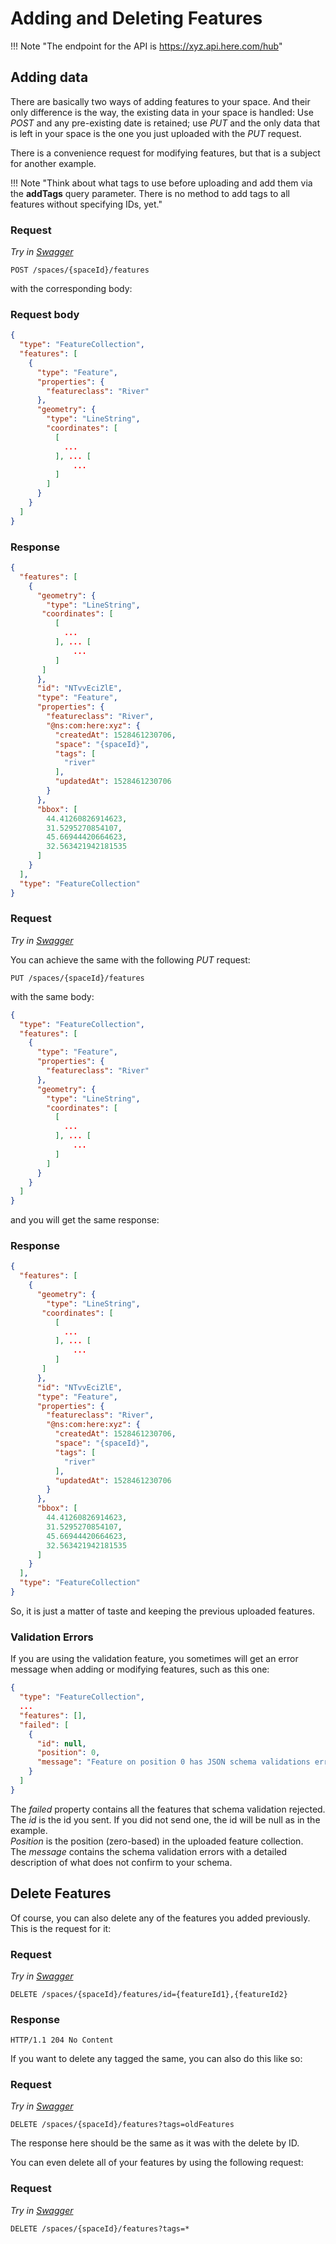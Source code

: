 # Adding and Deleting Features

!!! Note "The endpoint for the API is https://xyz.api.here.com/hub"

## Adding data

There are basically two ways of adding features to your space. And their only difference is the way, the existing data in your space is handled:
Use *POST* and any pre-existing date is retained; use *PUT* and the only data that is left in your space is the one you just uploaded with the *PUT* request.

There is a convenience request for modifying features, but that is a subject for another example.

!!! Note "Think about what tags to use before uploading and add them via the **addTags** query parameter. There is no method to add tags to all features without specifying IDs, yet."

### Request

*Try in [Swagger](https://xyz.api.here.com/hub/static/swagger/#/Edit_Features)*

```HTTP
POST /spaces/{spaceId}/features
```

with the corresponding body:

### Request body

```JSON
{
  "type": "FeatureCollection",
  "features": [
    {
      "type": "Feature",
      "properties": {
        "featureclass": "River"
      },
      "geometry": {
        "type": "LineString",
        "coordinates": [
          [
            ...
          ], ... [
              ...
          ]
        ]
      }
    }
  ]
}
```

### Response

```JSON
{
  "features": [
    {
      "geometry": {
        "type": "LineString",
       "coordinates": [
          [
            ...
          ], ... [
              ...
          ]
       ]
      },
      "id": "NTvvEciZlE",
      "type": "Feature",
      "properties": {
        "featureclass": "River",
        "@ns:com:here:xyz": {
          "createdAt": 1528461230706,
          "space": "{spaceId}",
          "tags": [
            "river"
          ],
          "updatedAt": 1528461230706
        }
      },
      "bbox": [
        44.41260826914623,
        31.5295270854107,
        45.66944420664623,
        32.563421942181535
      ]
    }
  ],
  "type": "FeatureCollection"
}
```

### Request

*Try in [Swagger](https://xyz.api.here.com/hub/static/swagger/#/Edit_Features)*

You can achieve the same with the following *PUT* request:

```HTTP
PUT /spaces/{spaceId}/features
```

with the same body:

```JSON
{
  "type": "FeatureCollection",
  "features": [
    {
      "type": "Feature",
      "properties": {
        "featureclass": "River"
      },
      "geometry": {
        "type": "LineString",
        "coordinates": [
          [
            ...
          ], ... [
              ...
          ]
        ]
      }
    }
  ]
}
```

and you will get the same response:

### Response

```JSON
{
  "features": [
    {
      "geometry": {
        "type": "LineString",
       "coordinates": [
          [
            ...
          ], ... [
              ...
          ]
       ]
      },
      "id": "NTvvEciZlE",
      "type": "Feature",
      "properties": {
        "featureclass": "River",
        "@ns:com:here:xyz": {
          "createdAt": 1528461230706,
          "space": "{spaceId}",
          "tags": [
            "river"
          ],
          "updatedAt": 1528461230706
        }
      },
      "bbox": [
        44.41260826914623,
        31.5295270854107,
        45.66944420664623,
        32.563421942181535
      ]
    }
  ],
  "type": "FeatureCollection"
}
```

So, it is just a matter of taste and keeping the previous uploaded features.

### Validation Errors

If you are using the validation feature, you sometimes will get an error message when adding or modifying features, such as this one:

```JSON
{
  "type": "FeatureCollection",
  ...
  "features": [],
  "failed": [
    {
      "id": null,
      "position": 0,
      "message": "Feature on position 0 has JSON schema validations errors/warnings.\n[[1,151][/properties] The object must have a property whose name is \"city\"., [1,151][/properties] The object must have a property whose name is \"employees\"., [1,151][/properties] The object must have a property whose name is \"name\"., [1,151][/properties] The object must have a property whose name is \"country\".]"
    }
  ]
}
```

The *failed* property contains all the features that schema validation rejected.  
The *id* is the id you sent. If you did not send one, the id will be null as in the example.  
*Position* is the position (zero-based) in the uploaded feature collection.  
The *message* contains the schema validation errors with a detailed description of what does not confirm to your schema.

## Delete Features

Of course, you can also delete any of the features you added previously. This is the request for it:

### Request

*Try in [Swagger](https://xyz.api.here.com/hub/static/swagger/#/Edit_Features)*

```HTTP
DELETE /spaces/{spaceId}/features/id={featureId1},{featureId2}
```

### Response

```HTTP
HTTP/1.1 204 No Content
```

If you want to delete any tagged the same, you can also do this like so:

### Request

*Try in [Swagger](https://xyz.api.here.com/hub/static/swagger/#/Edit_Features)*

```HTTP
DELETE /spaces/{spaceId}/features?tags=oldFeatures
```

The response here should be the same as it was with the delete by ID.

You can even delete all of your features by using the following request:

### Request

*Try in [Swagger](https://xyz.api.here.com/hub/static/swagger/#/Edit_Features)*

```HTTP
DELETE /spaces/{spaceId}/features?tags=*
```
